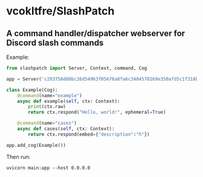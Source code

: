# vcokltfre/SlashPatch

## A command handler/dispatcher webserver for Discord slash commands

Example:
```py
from slashpatch import Server, Context, command, Cog

app = Server('c293758d88bc26d54963f05676a8fa6c3404570169e350afd5c1f318bf52732a')

class Example(Cog):
    @command(name="example")
    async def example(self, ctx: Context):
        print(ctx.raw)
        return ctx.respond("Hello, world!", ephemeral=True)

    @command(name="cases")
    async def cases(self, ctx: Context):
        return ctx.respond(embed={"description":"h"})

app.add_cog(Example())
```

Then run:

`uvicorn main:app --host 0.0.0.0`